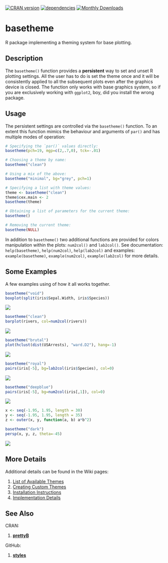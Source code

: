 [![CRAN version](http://www.r-pkg.org/badges/version/basetheme)](https://cran.r-project.org/package=basetheme)
[![dependencies](https://tinyverse.netlify.com/badge/basetheme)](https://CRAN.R-project.org/package=basetheme)
[![Monthly Downloads](https://cranlogs.r-pkg.org/badges/basetheme)](https://cranlogs.r-pkg.org/badges/basetheme)

# basetheme #

R package implementing a theming system for base plotting.

## Description ##

The `basetheme()` function provides a **persistent** way to set and unset R plotting settings.
All the user has to do is set the theme once and it will be consistently applied to all the subsequent plots even after the graphics device is closed.
The function only works with base graphics system, so if you are exclusively working with `ggplot2`, boy, did you install the wrong package.

## Usage ##

The persistent settings are controlled via the `basetheme()` function.
To an extent this function mimics the behaviour and arguments of `par()` and has multiple modes of operation:

```r
# Specifying the `par()` values directly:
basetheme(pch=19, mgp=c(2,.7,0), tck=-.01)

# Choosing a theme by name:
basetheme("clean")

# Using a mix of the above:
basetheme("minimal", bg="grey", pch=1)

# Specifying a list with theme values:
theme <- basetheme("clean")
theme$cex.main <- 2
basetheme(theme)

# Obtaining a list of parameters for the current theme:
basetheme()

# Removing the current theme:
basetheme(NULL)
```

In addition to `basetheme()` two additional functions are provided for colors manipulation within the plots: `num2col()` and `lab2col()`.
See documentation: `help(basetheme)`, `help(num2col)`, `help(lab2col)` and examples: `example(basetheme)`, `example(num2col)`, `example(lab2col)` for more details.

## Some Examples ##

A few examples using of how it all works together.

```r
basetheme("void")
boxplot(split(iris$Sepal.Width, iris$Species))
```

![](http://karolis.koncevicius.lt/data/basetheme/examples/ex_1a.png)

```r
basetheme("clean")
barplot(rivers, col=num2col(rivers))
```

![](http://karolis.koncevicius.lt/data/basetheme/examples/ex_2a.png)

```r
basetheme("brutal")
plot(hclust(dist(USArrests), "ward.D2"), hang=-1)
```

![](http://karolis.koncevicius.lt/data/basetheme/examples/ex_3a.png)

```r
basetheme("royal")
pairs(iris[-5], bg=lab2col(iris$Species), col=0)
```

![](http://karolis.koncevicius.lt/data/basetheme/examples/ex_4a.png)

```r
basetheme("deepblue")
pairs(iris[-5], bg=num2col(iris[,1]), col=0)
```

![](http://karolis.koncevicius.lt/data/basetheme/examples/ex_5a.png)

```r
x <- seq(-1.95, 1.95, length = 30)
y <- seq(-1.95, 1.95, length = 35)
z <- outer(x, y, function(a, b) a*b^2)

basetheme("dark")
persp(x, y, z, theta=-45)
```

![](http://karolis.koncevicius.lt/data/basetheme/examples/ex_6a.png)


## More Details ##

Additional details can be found in the Wiki pages:

1. [List of Available Themes](https://github.com/KKPMW/basetheme/wiki/Theme-List)
2. [Creating Custom Themes](https://github.com/KKPMW/basetheme/wiki/Creating-Themes)
3. [Installation Instructions](https://github.com/KKPMW/basetheme/wiki/Installation)
4. [Implementation Details](https://github.com/KKPMW/basetheme/wiki/Implementation-Details)

## See Also ##

CRAN:

1. [**prettyB**](https://github.com/jumpingrivers/prettyB)

GitHub:

1. [**styles**](https://github.com/leehazel/styles)

